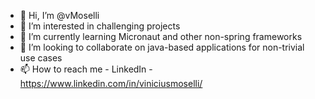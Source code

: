 - 👋 Hi, I’m @vMoselli
- 👀 I’m interested in challenging projects 
- 🌱 I’m currently learning Micronaut and other non-spring frameworks
- 💞️ I’m looking to collaborate on java-based applications for non-trivial use cases
- 📫 How to reach me - LinkedIn - https://www.linkedin.com/in/viniciusmoselli/

<!---
vMoselli/vMoselli is a ✨ special ✨ repository because its `README.md` (this file) appears on your GitHub profile.
You can click the Preview link to take a look at your changes.
--->
